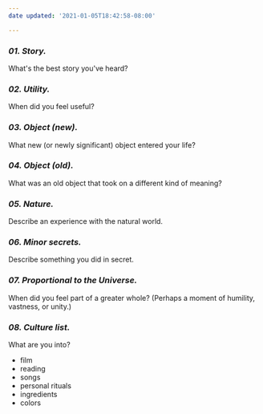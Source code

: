 ```yaml
---
date updated: '2021-01-05T18:42:58-08:00'

---
```


### _01. Story._ 
What's the best story you've heard?
### _02. Utility._ 
When did you feel useful?
### _03. Object (new)._ 
What new (or newly significant) object entered your life?
### _04. Object (old)._ 
What was an old object that took on a different kind of meaning?
### _05. Nature._ 
Describe an experience with the natural world.
### _06. Minor secrets._ 
Describe something you did in secret.
### _07. Proportional to the Universe._ 
When did you feel part of a greater whole? (Perhaps a moment of humility, vastness, or unity.)
### _08. Culture list._ 
What are you into?
   - film
   - reading
   - songs
   - personal rituals
   - ingredients
   - colors
